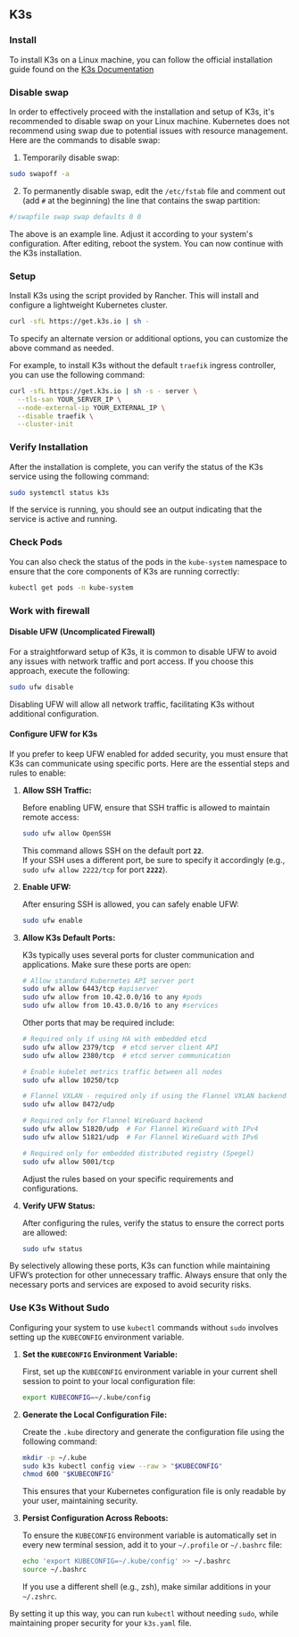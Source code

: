 ## K3s

### Install
To install K3s on a Linux machine, you can follow the official installation guide found on the [K3s Documentation](https://docs.k3s.io/)

### Disable swap
In order to effectively proceed with the installation and setup of K3s, it's recommended to disable swap on your Linux machine. Kubernetes does not recommend using swap due to potential issues with resource management. Here are the commands to disable swap:

1. Temporarily disable swap:
```bash
sudo swapoff -a
```

2. To permanently disable swap, edit the `/etc/fstab` file and comment out (add `#` at the beginning) the line that contains the swap partition:
```bash
#/swapfile swap swap defaults 0 0
```
The above is an example line. Adjust it according to your system's configuration. After editing, reboot the system.
You can now continue with the K3s installation.

### Setup
Install K3s using the script provided by Rancher. This will install and configure a lightweight Kubernetes cluster.

```bash
curl -sfL https://get.k3s.io | sh -
```

To specify an alternate version or additional options, you can customize the above command as needed.

For example, to install K3s without the default `traefik` ingress controller, you can use the following command:

```bash
curl -sfL https://get.k3s.io | sh -s - server \
  --tls-san YOUR_SERVER_IP \
  --node-external-ip YOUR_EXTERNAL_IP \
  --disable traefik \
  --cluster-init
```

### Verify Installation
After the installation is complete, you can verify the status of the K3s service using the following command:

```bash
sudo systemctl status k3s
```

If the service is running, you should see an output indicating that the service is active and running.

### Check Pods
You can also check the status of the pods in the `kube-system` namespace to ensure that the core components of K3s are running correctly:

```bash
kubectl get pods -n kube-system
```

### Work with firewall

#### Disable UFW (Uncomplicated Firewall)

For a straightforward setup of K3s, it is common to disable UFW to avoid any issues with network traffic and port access. If you choose this approach, execute the following:

```bash
sudo ufw disable
```

Disabling UFW will allow all network traffic, facilitating K3s without additional configuration.

#### Configure UFW for K3s

If you prefer to keep UFW enabled for added security, you must ensure that K3s can communicate using specific ports. Here are the essential steps and rules to enable:

1. **Allow SSH Traffic:**

    Before enabling UFW, ensure that SSH traffic is allowed to maintain remote access:

    ```bash
    sudo ufw allow OpenSSH
    ```

    This command allows SSH on the default port **`22`**.  
    If your SSH uses a different port, be sure to specify it accordingly (e.g., `sudo ufw allow 2222/tcp` for port **`2222`**).

2. **Enable UFW:**

    After ensuring SSH is allowed, you can safely enable UFW:
    ```bash
    sudo ufw enable
    ```

3. **Allow K3s Default Ports:**

    K3s typically uses several ports for cluster communication and applications. Make sure these ports are open:

    ```bash
    # Allow standard Kubernetes API server port
    sudo ufw allow 6443/tcp #apiserver
    sudo ufw allow from 10.42.0.0/16 to any #pods
    sudo ufw allow from 10.43.0.0/16 to any #services
    ```

    Other ports that may be required include:
    ```bash
    # Required only if using HA with embedded etcd
    sudo ufw allow 2379/tcp  # etcd server client API
    sudo ufw allow 2380/tcp  # etcd server communication

    # Enable kubelet metrics traffic between all nodes
    sudo ufw allow 10250/tcp

    # Flannel VXLAN - required only if using the Flannel VXLAN backend
    sudo ufw allow 8472/udp

    # Required only for Flannel WireGuard backend
    sudo ufw allow 51820/udp  # For Flannel WireGuard with IPv4
    sudo ufw allow 51821/udp  # For Flannel WireGuard with IPv6

    # Required only for embedded distributed registry (Spegel)
    sudo ufw allow 5001/tcp
    ```
    Adjust the rules based on your specific requirements and configurations.

3. **Verify UFW Status:**

    After configuring the rules, verify the status to ensure the correct ports are allowed:
    ```bash
    sudo ufw status
    ```

By selectively allowing these ports, K3s can function while maintaining UFW’s protection for other unnecessary traffic. Always ensure that only the necessary ports and services are exposed to avoid security risks.

### Use K3s Without Sudo
Configuring your system to use `kubectl` commands without `sudo` involves setting up the `KUBECONFIG` environment variable.

1. **Set the `KUBECONFIG` Environment Variable:**

    First, set up the `KUBECONFIG` environment variable in your current shell session to point to your local configuration file:
    ```bash
    export KUBECONFIG=~/.kube/config
    ```

2. **Generate the Local Configuration File:**

    Create the `.kube` directory and generate the configuration file using the following command:
    ```bash
    mkdir -p ~/.kube
    sudo k3s kubectl config view --raw > "$KUBECONFIG"
    chmod 600 "$KUBECONFIG"
    ```
    This ensures that your Kubernetes configuration file is only readable by your user, maintaining security.

3. **Persist Configuration Across Reboots:**

    To ensure the `KUBECONFIG` environment variable is automatically set in every new terminal session, add it to your `~/.profile` or `~/.bashrc` file:
    ```bash
    echo 'export KUBECONFIG=~/.kube/config' >> ~/.bashrc
    source ~/.bashrc
    ```
    If you use a different shell (e.g., zsh), make similar additions in your `~/.zshrc`.

By setting it up this way, you can run `kubectl` without needing `sudo`, while maintaining proper security for your `k3s.yaml` file.

